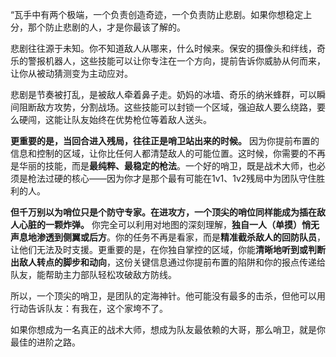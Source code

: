 “瓦手中有两个极端，一个负责创造奇迹，一个负责防止悲剧。如果你想稳定上分，那个防止悲剧的人，才是你最该了解的。

悲剧往往源于未知。你不知道敌人从哪来，什么时候来。保安的摄像头和绊线，奇乐的警报机器人，这些技能可以让你专注在一个方向，提前告诉你威胁从何而来，让你从被动猜测变为主动应对。

悲剧是节奏被打乱，是被敌人牵着鼻子走。奶妈的冰墙、奇乐的纳米蜂群，可以瞬间阻断敌方攻势，分割战场。这些技能可以封锁一个区域，强迫敌人要么绕路，要么硬闯，这能让队友始终在优势枪位等着敌人送头。

**更重要的是，当回合进入残局，往往正是哨卫站出来的时候。** 因为你提前布置的信息和控制的区域，让你比任何人都清楚敌人的可能位置。这时候，你需要的不再是华丽的技能，而是**最纯粹、最稳定的枪法**。一个好的哨卫，既是战术大师，也必须是枪法过硬的核心——因为你才是那个最有可能在1v1、1v2残局中为团队守住胜利的人。

**但千万别以为哨位只是个防守专家。在进攻方，一个顶尖的哨位同样能成为插在敌人心脏的一颗炸弹。** 你完全可以利用对地图的深刻理解，**独自一人（单摸）悄无声息地渗透到侧翼或后方**。你的任务不再是看家，而是**精准截杀敌人的回防队员**，让他们无法及时支援。更重要的是，在你独自掌控的区域，你能**清晰地听到或判断出敌人转点的脚步和动向**，这份关键信息通过你提前布置的陷阱和你的报点传递给队友，能帮助主力部队轻松攻破敌方防线。

所以，一个顶尖的哨卫，是团队的定海神针。他可能没有最多的击杀，但他可以用行动告诉队友：有我在，这个家垮不了。

如果你想成为一名真正的战术大师，想成为队友最依赖的大哥，那么哨卫，就是你最佳的进阶之路。
